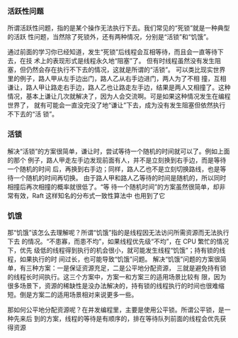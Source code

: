 ### 活跃性问题


所谓活跃性问题，指的是某个操作无法执行下去。我们常见的“死锁”就是一种典型的活跃
性问题，当然除了死锁外，还有两种情况，分别是“活锁”和“饥饿”。


通过前面的学习你已经知道，发生“死锁”后线程会互相等待，而且会一直等待下去，在技
术上的表现形式是线程永久地“阻塞”了。
但有时线程虽然没有发生阻塞，但仍然会存在执行不下去的情况，这就是所谓的“活锁”。
可以类比现实世界里的例子，路人甲从左手边出门，路人乙从右手边进门，两人为了不相
撞，互相谦让，路人甲让路走右手边，路人乙也让路走左手边，结果是两人又相撞了。这种
情况，基本上谦让几次就解决了，因为人会交流啊。可是如果这种情况发生在编程世界了，
就有可能会一直没完没了地“谦让”下去，成为没有发生阻塞但依然执行不下去的“活
锁”。


### 活锁


解决“活锁”的方案很简单，谦让时，尝试等待一个随机的时间就可以了。例如上面的那个
例子，路人甲走左手边发现前面有人，并不是立刻换到右手边，而是等待一个随机的时间
后，再换到右手边；同样，路人乙也不是立刻切换路线，也是等待一个随机的时间再切换。
由于路人甲和路人乙等待的时间是随机的，所以同时相撞后再次相撞的概率就很低了。“等
待一个随机时间”的方案虽然很简单，却非常有效，Raft 这样知名的分布式一致性算法中
也用到了它


### 饥饿

那“饥饿”该怎么去理解呢？所谓“饥饿”指的是线程因无法访问所需资源而无法执行下去
的情况。“不患寡，而患不均”，如果线程优先级“不均”，在 CPU 繁忙的情况下，优先
级低的线程得到执行的机会很小，就可能发生线程“饥饿”；持有锁的线程，如果执行的时
间过长，也可能导致“饥饿”问题。
解决“饥饿”问题的方案很简单，有三种方案：一是保证资源充足，二是公平地分配资源，
三就是避免持有锁的线程长时间执行。这三个方案中，方案一和方案三的适用场景比较有
限，因为很多场景下，资源的稀缺性是没办法解决的，持有锁的线程执行的时间也很难缩
短。倒是方案二的适用场景相对来说更多一些。

那如何公平地分配资源呢？在并发编程里，主要是使用公平锁。所谓公平锁，是一种先来后
到的方案，线程的等待是有顺序的，排在等待队列前面的线程会优先获得资源